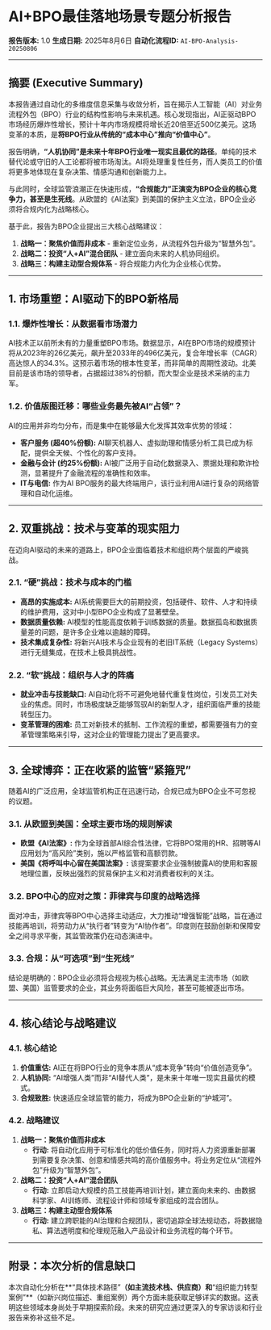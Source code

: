 # AI+BPO最佳落地场景专题分析报告

**报告版本:** 1.0
**生成日期:** 2025年8月6日
**自动化流程ID:** `AI-BPO-Analysis-20250806`

---

## 摘要 (Executive Summary)

本报告通过自动化的多维度信息采集与收敛分析，旨在揭示人工智能（AI）对业务流程外包（BPO）行业的结构性影响与未来机遇。核心发现指出，AI正驱动BPO市场经历爆炸性增长，预计十年内市场规模将增长近20倍至近500亿美元。这场变革的本质，是**将BPO行业从传统的“成本中心”推向“价值中心”**。

报告明确，**“人机协同”是未来十年BPO行业唯一现实且最优的路径**。单纯的技术替代论或守旧的人工论都将被市场淘汰。AI将处理重复性任务，而人类员工的价值将更多地体现在复杂决策、情感沟通和创新能力上。

与此同时，全球监管浪潮正在快速形成，**“合规能力”正演变为BPO企业的核心竞争力，甚至是生死线**。从欧盟的《AI法案》到美国的保护主义立法，BPO企业必须将合规内化为战略核心。

基于此，报告为BPO企业提出三大核心战略建议：
1.  **战略一：聚焦价值而非成本** - 重新定位业务，从流程外包升级为“智慧外包”。
2.  **战略二：投资“人+AI”混合团队** - 建立面向未来的人机协同组织。
3.  **战略三：构建主动型合规体系** - 将合规能力内化为企业核心优势。

---

## 1. 市场重塑：AI驱动下的BPO新格局

### 1.1. 爆炸性增长：从数据看市场潜力

AI技术正以前所未有的力量重塑BPO市场。数据显示，AI在BPO市场的规模预计将从2023年的26亿美元，飙升至2033年的496亿美元，复合年增长率（CAGR）高达惊人的34.3%。这预示着市场的根本性变革，而非简单的周期性波动。北美目前是该市场的领导者，占据超过38%的份额，而大型企业是技术采纳的主力军。

### 1.2. 价值版图迁移：哪些业务最先被AI“占领”？

AI的应用并非均匀分布，而是集中在能够最大化发挥其效率优势的领域：
-   **客户服务 (超40%份额):** AI聊天机器人、虚拟助理和情感分析工具已成为标配，提供全天候、个性化的客户支持。
-   **金融与会计 (约25%份额):** AI被广泛用于自动化数据录入、票据处理和欺诈检测，显著提升了金融流程的准确性和效率。
-   **IT与电信:** 作为AI BPO服务的最大终端用户，该行业利用AI进行复杂的网络管理和自动化运维。

---

## 2. 双重挑战：技术与变革的现实阻力

在迈向AI驱动的未来的道路上，BPO企业面临着技术和组织两个层面的严峻挑战。

### 2.1. “硬”挑战：技术与成本的门槛

-   **高昂的实施成本:** AI系统需要巨大的前期投资，包括硬件、软件、人才和持续的维护费用，这对中小型BPO企业构成了显著壁垒。
-   **数据质量依赖:** AI模型的性能高度依赖于训练数据的质量。数据孤岛和数据质量差的问题，是许多企业难以逾越的障碍。
-   **技术集成复杂性:** 将新兴AI技术与企业现有的老旧IT系统（Legacy Systems）进行无缝集成，在技术上极具挑战性。

### 2.2. “软”挑战：组织与人才的阵痛

-   **就业冲击与技能缺口:** AI自动化将不可避免地替代重复性岗位，引发员工对失业的焦虑。同时，市场极度缺乏能够驾驭AI的新型人才，组织面临严重的技能转型压力。
-   **变革管理的困难:** 员工对新技术的抵制、工作流程的重塑，都需要强有力的变革管理策略来引导，这对企业的管理能力提出了更高要求。

---

## 3. 全球博弈：正在收紧的监管“紧箍咒”

随着AI的广泛应用，全球监管机构正在迅速行动，合规已成为BPO企业不可忽视的议题。

### 3.1. 从欧盟到美国：全球主要市场的规则解读

-   **欧盟《AI法案》:** 作为全球首部AI综合性法律，它将BPO常用的HR、招聘等AI应用划为“高风险”类别，施以严格监管和高额罚款。
-   **美国《将呼叫中心留在美国法案》:** 该提案要求企业强制披露AI的使用和客服地理位置，反映出强烈的贸易保护主义和对消费者权利的关注。

### 3.2. BPO中心的应对之策：菲律宾与印度的战略选择

面对冲击，菲律宾等BPO中心选择主动适应，大力推动“增强智能”战略，旨在通过技能再培训，将劳动力从“执行者”转变为“AI协作者”。印度则在鼓励创新和保障安全之间寻求平衡，其监管政策仍在动态演进中。

### 3.3. 合规：从“可选项”到“生死线”

结论是明确的：BPO企业必须将合规视为核心战略。无法满足主流市场（如欧盟、美国）监管要求的企业，其业务将面临巨大风险，甚至可能被逐出市场。

---

## 4. 核心结论与战略建议

### 4.1. 核心结论

1.  **价值重估:** AI正在将BPO行业的竞争本质从“成本竞争”转向“价值创造竞争”。
2.  **人机协同:** “AI增强人类”而非“AI替代人类”，是未来十年唯一现实且最优的模式。
3.  **合规致胜:** 快速适应全球监管的能力，将成为BPO企业新的“护城河”。

### 4.2. 战略建议

1.  **战略一：聚焦价值而非成本**
    -   **行动:** 将自动化应用于可标准化的低价值任务，同时将人力资源重新部署到需要复杂决策、创意和情感共鸣的高价值服务中。将业务定位从“流程外包”升级为“智慧外包”。
2.  **战略二：投资“人+AI”混合团队**
    -   **行动:** 立即启动大规模的员工技能再培训计划，建立面向未来的、由数据科学家、AI训练师、流程设计师和领域专家组成的混合团队。
3.  **战略三：构建主动型合规体系**
    -   **行动:** 建立跨职能的AI治理和合规团队，密切追踪全球法规动态，将数据隐私、算法透明度和伦理规范融入产品设计和业务流程的每个环节。

---

## 附录：本次分析的信息缺口

本次自动化分析在**“具体技术路径”**（如主流技术栈、供应商）和**“组织能力转型案例”**（如新兴岗位描述、重组案例）两个方面未能获取足够详实的数据。这表明这些领域本身尚处于早期探索阶段。未来的研究应通过更深入的专家访谈和行业报告来弥补这些不足。
